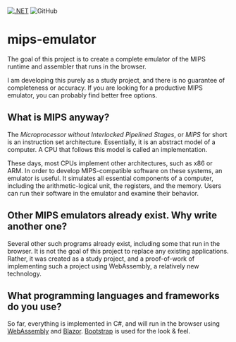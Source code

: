 [![.NET](https://github.com/jfhr/mips-emulator/actions/workflows/dotnet.yml/badge.svg)](https://github.com/jfhr/mips-emulator/actions/workflows/dotnet.yml)
![GitHub](https://img.shields.io/github/license/jfhr/mips-emulator)

# mips-emulator

The goal of this project is to create a complete emulator of the MIPS runtime and assembler that runs in the browser. 

I am developing this purely as a study project, and there is no guarantee of completeness or accuracy. If you are looking for a productive MIPS emulator, you can probably find better free options.

## What is MIPS anyway?

The *Microprocessor without Interlocked Pipelined Stages*, or *MIPS* for short is an instruction set architecture. Essentially, it is an abstract model of a computer. A CPU that follows this model is called an implementation.

These days, most CPUs implement other architectures, such as x86 or ARM. In order to develop MIPS-compatible software on these systems, an emulator is useful. It simulates all essential components of a computer, including the arithmetic-logical unit, the registers, and the memory. Users can run their software in the emulator and examine their behavior.

## Other MIPS emulators already exist. Why write another one?

Several other such programs already exist, including some that run in the browser. It is not the goal of this project to replace any existing applications. Rather, it was created as a study project, and a proof-of-work of implementing such a project using WebAssembly, a relatively new technology.

## What programming languages and frameworks do you use?

So far, everything is implemented in C#, and will run in the browser using [WebAssembly](https://webassembly.org/) and [Blazor](https://blazor.net). [Bootstrap](https://getbootstrap.com/) is used for the look & feel.
